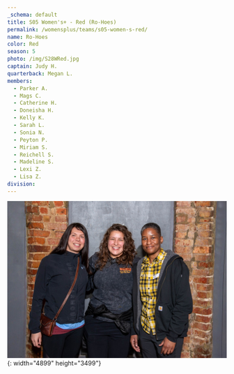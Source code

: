 ```yaml
---
_schema: default
title: S05 Women's+ - Red (Ro-Hoes)
permalink: /womensplus/teams/s05-women-s-red/
name: Ro-Hoes
color: Red
season: 5
photo: /img/S28WRed.jpg
captain: Judy H.
quarterback: Megan L.
members:
  - Parker A.
  - Mags C.
  - Catherine H.
  - Doneisha H.
  - Kelly K.
  - Sarah L.
  - Sonia N.
  - Peyton P.
  - Miriam S.
  - Reichell S.
  - Madeline S.
  - Lexi Z.
  - Lisa Z.
division:
---
```

![](/img/da2-7095.jpg){: width="4899" height="3499"}